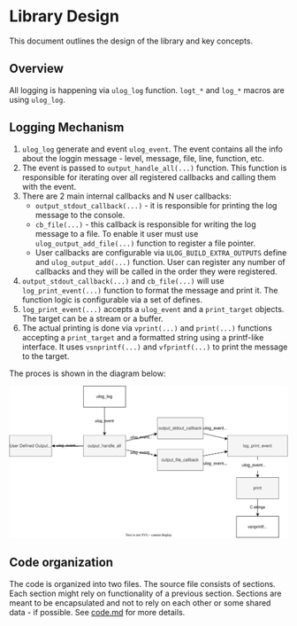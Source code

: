 # Library Design

This document outlines the design of the library and key concepts.

## Overview

All logging is happening via `ulog_log` function. `logt_*` and `log_*` macros are using `ulog_log`.

## Logging Mechanism

1. `ulog_log` generate and event `ulog_event`. The event contains all the info about the loggin message - level, message, file, line, function, etc.
2. The event is passed to `output_handle_all(...)` function. This function is responsible for iterating over all registered callbacks and calling them with the event.
3. There are 2 main internal callbacks and N user callbacks:
   - `output_stdout_callback(...)` - it is responsible for printing the log message to the console.
   - `cb_file(...)` - this callback is responsible for writing the log message to a file. To enable it user must use `ulog_output_add_file(...)` function to register a file pointer.
   - User callbacks are configurable via `ULOG_BUILD_EXTRA_OUTPUTS` define and `ulog_output_add(...)` function. User can register any number of callbacks and they will be called in the order they were registered.
4. `output_stdout_callback(...)` and `cb_file(...)` will use `log_print_event(...)` function to format the message and print it. The function logic is configurable via a set of defines.
5. `log_print_event(...)` accepts a `ulog_event` and a `print_target` objects. The target can be a stream or a buffer.
6. The actual printing is done via `vprint(...)` and `print(...)` functions accepting a `print_target` and a formatted string using a printf-like interface. It uses `vsnprintf(...)` and `vfprintf(...)` to print the message to the target.

The proces is shown in the diagram below:

![design](design/design.drawio.svg)

## Code organization

The code is organized into two files. The source file consists of sections. Each section might rely on functionality of a previous section. Sections are meant to be encapsulated and not to rely on each other or some shared data - if possible. See [code.md](code.md) for more details.
